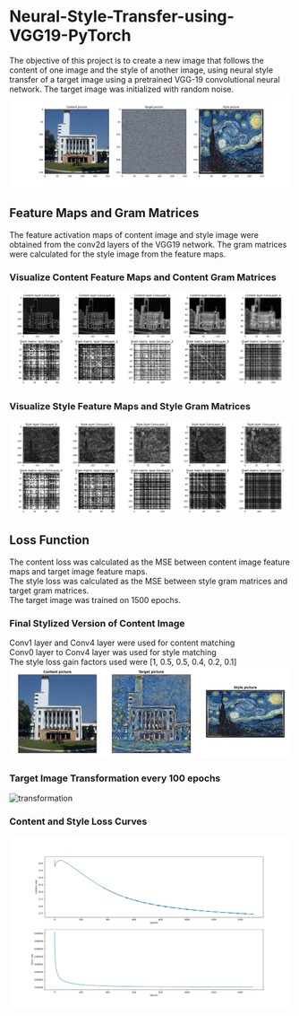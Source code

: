 # Neural-Style-Transfer-using-VGG19-PyTorch
The objective of this project is to create a new image that follows the content of one image and the style of another image, using neural style transfer of a target image using a pretrained VGG-19 convolutional neural network. The target image was initialized with random noise.
![before](images/Before.png)
## Feature Maps and Gram Matrices
The feature activation maps of content image and style image were obtained from the conv2d layers of the VGG19 network. The gram matrices were calculated for the style image from the feature maps. 
### Visualize Content Feature Maps and Content Gram Matrices
![content](images/content.png)
### Visualize Style Feature Maps and Style Gram Matrices
![style](images/style.png)
## Loss Function 
The content loss was calculated as the MSE between content image feature maps and target image feature maps. 
<br>The style loss was calculated as the MSE between style gram matrices and target gram matrices. 
<br>The target image was trained on 1500 epochs.
### Final Stylized Version of Content Image 
Conv1 layer and Conv4 layer were used for content matching 
<br> Conv0 layer to Conv4 layer was used for style matching
<br> The style loss gain factors used were [1, 0.5, 0.5, 0.4, 0.2, 0.1]
![after](images/After.png)
### Target Image Transformation every 100 epochs 
![transformation](images/Transformation.png)
### Content and Style Loss Curves
![loss](images/loss.png)
